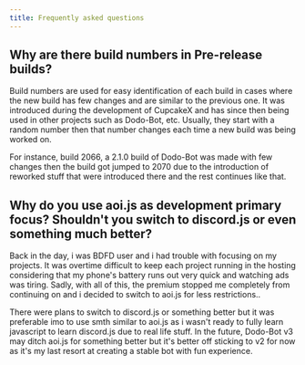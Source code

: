 ```yaml
---
title: Frequently asked questions
---
```



## Why are there build numbers in Pre-release builds?
Build numbers are used for easy identification of each build in cases where the new build has few changes and are similar to the previous one. It was introduced during the development of CupcakeX and has since then being used in other projects such as Dodo-Bot, etc. Usually, they start with a random number then that number changes each time a new build was being worked on. 

For instance, build 2066, a 2.1.0 build of Dodo-Bot was made with few changes then the build got jumped to 2070 due to the introduction of reworked stuff that were introduced there and the rest continues like that.


## Why do you use aoi.js as development primary focus? Shouldn't you switch to discord.js or even something much better?
Back in the day, i was BDFD user and i had trouble with focusing on my projects. It was overtime difficult to keep each project running in the hosting considering that my phone's battery runs out very quick and watching ads was tiring. Sadly, with all of this, the premium stopped me completely from continuing on and i decided to switch to aoi.js for less restrictions..

There were plans to switch to discord.js or something better but it was preferable imo to use smth similar to aoi.js as i wasn't ready to fully learn javascript to learn discord.js due to real life stuff. In the future, Dodo-Bot v3 may ditch aoi.js for something better but it's better off sticking to v2 for now as it's my last resort at creating a stable bot with fun experience.
